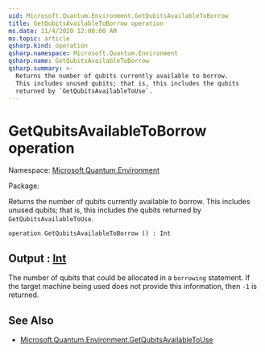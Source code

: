 ```yaml
---
uid: Microsoft.Quantum.Environment.GetQubitsAvailableToBorrow
title: GetQubitsAvailableToBorrow operation
ms.date: 11/4/2020 12:00:00 AM
ms.topic: article
qsharp.kind: operation
qsharp.namespace: Microsoft.Quantum.Environment
qsharp.name: GetQubitsAvailableToBorrow
qsharp.summary: >-
  Returns the number of qubits currently available to borrow.
  This includes unused qubits; that is, this includes the qubits
  returned by `GetQubitsAvailableToUse`.
---
```


# GetQubitsAvailableToBorrow operation

Namespace: [Microsoft.Quantum.Environment](xref:Microsoft.Quantum.Environment)

Package: [](https://nuget.org/packages/)


Returns the number of qubits currently available to borrow.This includes unused qubits; that is, this includes the qubitsreturned by `GetQubitsAvailableToUse`.

```qsharp
operation GetQubitsAvailableToBorrow () : Int
```


## Output : [Int](xref:microsoft.quantum.lang-ref.int)

The number of qubits that could be allocated in a `borrowing` statement.If the target machine being used does not provide this information, then`-1` is returned.

## See Also

- [Microsoft.Quantum.Environment.GetQubitsAvailableToUse](xref:Microsoft.Quantum.Environment.GetQubitsAvailableToUse)